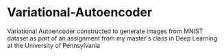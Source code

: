 # Variational-Autoencoder
Variational Autoencoder constructed to generate images from MNIST dataset as part of an assignment from my master's class in Deep Learning at the University of Pennsylvania

